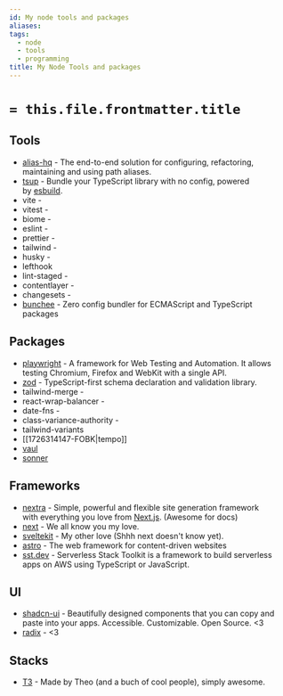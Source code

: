 ```yaml
---
id: My node tools and packages
aliases: 
tags:
  - node
  - tools
  - programming
title: My Node Tools and packages
---
```

# `= this.file.frontmatter.title`
## Tools

- [alias-hq](https://www.npmjs.com/package/alias-hq) - The end-to-end solution for configuring, refactoring, maintaining and using path aliases.
- [tsup](https://github.com/egoist/tsup) - Bundle your TypeScript library with no config, powered by [esbuild](https://github.com/evanw/esbuild).
- vite -
- vitest -
- biome -
- eslint -
- prettier -
- tailwind -
- husky -
- lefthook
- lint-staged -
- contentlayer -
- changesets -
- [bunchee](https://github.com/huozhi/bunchee) - Zero config bundler for ECMAScript and TypeScript packages

## Packages

- [playwright](https://playwright.dev/) - A framework for Web Testing and Automation.
  It allows testing Chromium, Firefox and WebKit with a single API.
- [zod](https://zod.dev) - TypeScript-first schema declaration and validation library.
- tailwind-merge -
- react-wrap-balancer -
- date-fns -
- class-variance-authority -
- tailwind-variants
- [[1726314147-FOBK|tempo]]
- [vaul](https://vaul.emilkowal.ski)
- [sonner](https://sonner.emilkowal.ski)

## Frameworks

- [nextra](https://nextra.site) - Simple, powerful and flexible site generation framework  
  with everything you love from [Next.js](https://nextjs.org/). (Awesome for docs)
- [next](https://nextjs.org/docs) - We all know you my love.
- [sveltekit](https://kit.svelte.dev/docs/introduction) - My other love (Shhh next doesn't know yet).
- [astro](https://astro.build) - The web framework for content-driven websites
- [sst.dev](https://sst.dev) - Serverless Stack Toolkit is a framework to build serverless apps on AWS using TypeScript or JavaScript.

## UI

- [shadcn-ui](https://ui.shadcn.com) - Beautifully designed components that you can copy and paste into your apps. Accessible. Customizable. Open Source. <3
- [radix](https://radix-ui.com) - <3

## Stacks

- [T3](https://create.t3.gg) - Made by Theo (and a buch of cool people), simply awesome.
